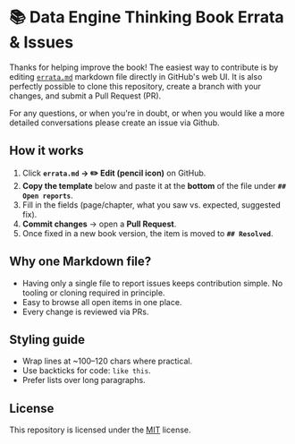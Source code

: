 # 📚 Data Engine Thinking Book Errata & Issues

Thanks for helping improve the book! The easiest way to contribute is by editing [`errata.md`](./errata.md) markdown file directly in GitHub's web UI. It is also perfectly possible to clone this repository, create a branch with your changes, and submit a Pull Request (PR).

For any questions, or when you're in doubt, or when you would like a more detailed conversations please create an issue via Github.

## How it works

1. Click **`errata.md` → ✏️ Edit (pencil icon)** on GitHub.
2. **Copy the template** below and paste it at the **bottom** of the file under **`## Open reports`**.
3. Fill in the fields (page/chapter, what you saw vs. expected, suggested fix).
4. **Commit changes** → open a **Pull Request**.
5. Once fixed in a new book version, the item is moved to **`## Resolved`**.

## Why one Markdown file?

* Having only a single file to report issues keeps contribution simple. No tooling or cloning required in principle.
* Easy to browse all open items in one place.
* Every change is reviewed via PRs.

## Styling guide

* Wrap lines at ~100–120 chars where practical.
* Use backticks for code: ``like this``.
* Prefer lists over long paragraphs.

## License

This repository is licensed under the [MIT](./LICENSE) license.
